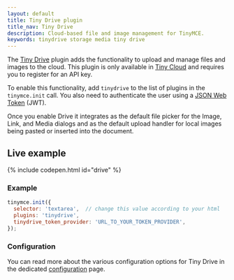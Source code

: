 ```yaml
---
layout: default
title: Tiny Drive plugin
title_nav: Tiny Drive
description: Cloud-based file and image management for TinyMCE.
keywords: tinydrive storage media tiny drive
---
```


The [Tiny Drive]({{site.baseurl}}/tiny-drive/overview/) plugin adds the functionality to upload and manage files and images to the cloud. This plugin is only available in [Tiny Cloud](https://www.tiny.cloud/download/) and requires you to register for an API key.

To enable this functionality, add `tinydrive` to the list of plugins in the `tinymce.init` call. You also need to authenticate the user using a [JSON Web Token]({{site.baseurl}}/tiny-drive/jwt-authentication) (JWT).

Once you enable Drive it integrates as the default file picker for the Image, Link, and Media dialogs and as the default upload handler for local images being pasted or inserted into the document.

## Live example

{% include codepen.html id="drive" %}

### Example

```js
tinymce.init({
  selector: 'textarea',  // change this value according to your html
  plugins: 'tinydrive',
  tinydrive_token_provider: 'URL_TO_YOUR_TOKEN_PROVIDER',
});
```

### Configuration

You can read more about the various configuration options for Tiny Drive in the dedicated [configuration]({{site.baseurl}}/tinydrive/configuration/) page.